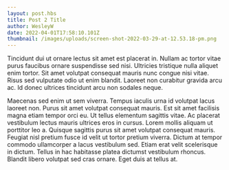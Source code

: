 ```yaml
---
layout: post.hbs
title: Post 2 Title
author: WesleyW
date: 2022-04-01T17:58:10.101Z
thumbnail: /images/uploads/screen-shot-2022-03-29-at-12.53.18-pm.png
---
```

Tincidunt dui ut ornare lectus sit amet est placerat in. Nullam ac tortor vitae purus faucibus ornare suspendisse sed nisi. Ultricies tristique nulla aliquet enim tortor. Sit amet volutpat consequat mauris nunc congue nisi vitae. Risus sed vulputate odio ut enim blandit. Laoreet non curabitur gravida arcu ac. Id donec ultrices tincidunt arcu non sodales neque.

Maecenas sed enim ut sem viverra. Tempus iaculis urna id volutpat lacus laoreet non. Purus sit amet volutpat consequat mauris. Est sit amet facilisis magna etiam tempor orci eu. Ut tellus elementum sagittis vitae. Ac placerat vestibulum lectus mauris ultrices eros in cursus. Lorem mollis aliquam ut porttitor leo a. Quisque sagittis purus sit amet volutpat consequat mauris. Feugiat nisl pretium fusce id velit ut tortor pretium viverra. Dictum at tempor commodo ullamcorper a lacus vestibulum sed. Etiam erat velit scelerisque in dictum. Tellus in hac habitasse platea dictumst vestibulum rhoncus. Blandit libero volutpat sed cras ornare. Eget duis at tellus at.